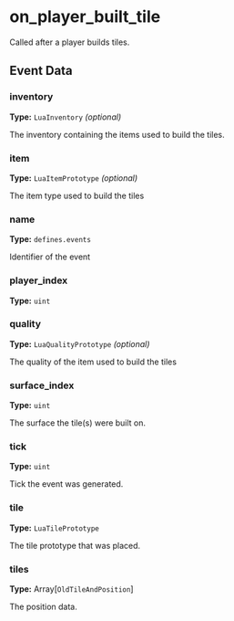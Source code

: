 # on_player_built_tile

Called after a player builds tiles.

## Event Data

### inventory

**Type:** `LuaInventory` *(optional)*

The inventory containing the items used to build the tiles.

### item

**Type:** `LuaItemPrototype` *(optional)*

The item type used to build the tiles

### name

**Type:** `defines.events`

Identifier of the event

### player_index

**Type:** `uint`

### quality

**Type:** `LuaQualityPrototype` *(optional)*

The quality of the item used to build the tiles

### surface_index

**Type:** `uint`

The surface the tile(s) were built on.

### tick

**Type:** `uint`

Tick the event was generated.

### tile

**Type:** `LuaTilePrototype`

The tile prototype that was placed.

### tiles

**Type:** Array[`OldTileAndPosition`]

The position data.

